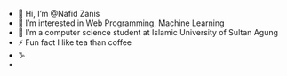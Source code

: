 - 👋 Hi, I’m @Nafid Zanis
- 👀 I’m interested in Web Programming, Machine Learning
- 🔭 I’m a computer science student at Islamic University of Sultan Agung
- ⚡ Fun fact I like tea than coffee
- ♑
- 

<!---
Nafid-Zanis/Nafid-Zanis is a ✨ special ✨ repository because its `README.md` (this file) appears on your GitHub profile.
You can click the Preview link to take a look at your changes.
--->
